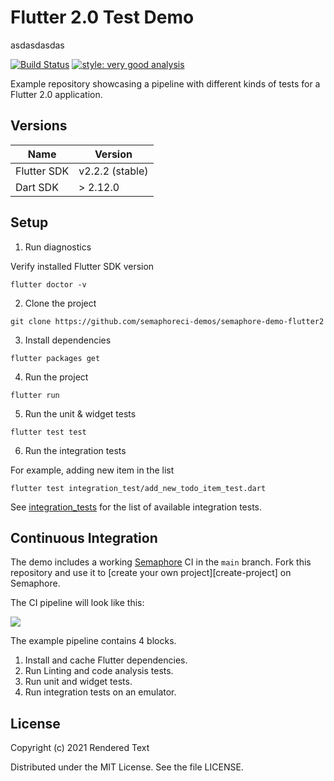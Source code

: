# Flutter 2.0 Test Demo

asdasdasdas

[![Build Status](https://semaphore-demos.semaphoreci.com/badges/semaphore-demo-flutter2/branches/master.svg)](https://semaphore-demos.semaphoreci.com/projects/semaphore-demo-flutter2) [![style: very good analysis](https://img.shields.io/badge/style-very_good_analysis-B22C89.svg)](https://pub.dev/packages/very_good_analysis)

Example repository showcasing a pipeline with different kinds of tests for a Flutter 2.0 application.

## Versions

| Name           | Version           |
| -------------- | ----------------- |
| Flutter SDK    | v2.2.2 (stable) |
| Dart SDK       | > 2.12.0        |


## Setup

1. Run diagnostics

Verify installed Flutter SDK version

```
flutter doctor -v
```

2. Clone the project

```
git clone https://github.com/semaphoreci-demos/semaphore-demo-flutter2
```

3. Install dependencies

```
flutter packages get
```

4. Run the project

```
flutter run
```

5. Run the unit & widget tests

```
flutter test test
```

6. Run the integration tests

For example, adding new item in the list

```
flutter test integration_test/add_new_todo_item_test.dart
```

See [integration_tests](https://github.com/semaphoreci-demos/semaphore-demo-flutter2/tree/main/integration_test) for the list of available integration tests.

## Continuous Integration

The demo includes a working [Semaphore][semaphore] CI in the `main` branch. Fork this repository and use it to [create your own project][create-project] on Semaphore.

The CI pipeline will look like this:

![](./public/pipeline.png)

The example pipeline contains 4 blocks.

1. Install and cache Flutter dependencies.
2. Run Linting and code analysis tests.
3. Run unit and widget tests.
4. Run integration tests on an emulator.

## License

Copyright (c) 2021 Rendered Text

Distributed under the MIT License. See the file LICENSE.

[semaphore]: https://semaphoreci.com
